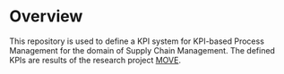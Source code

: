 # Overview

This repository is used to define a KPI system for KPI-based Process Management for the domain of Supply Chain Management.
The defined KPIs are results of the research project [MOVE](https://www.its-owl.de/die-projekte-im-ueberblick/innovationsprojekte/innovationsprojekte-1/?tx_projekte_projekte[action]=show&tx_projekte_projekte[back]=560&tx_projekte_projekte[controller]=Project&tx_projekte_projekte[project]=191&cHash=7421eec6f34d001e2d1d7c76818dff69).
